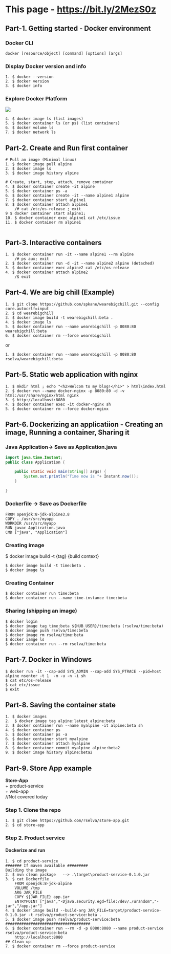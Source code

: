 # This page - https://bit.ly/2MezS0z
## Part-1. Getting started - Docker environment
### Docker CLI
```docker
docker [resource/object] [command] [options] [args]
```
### Display Docker version and info
```docker
1. $ docker --version
2. $ docker version
3. $ docker info
```
### Explore Docker Platform
![](E:\dev-ops\docker-class\platform.PNG)
```docker
4. $ docker image ls (list images)
5. $ docker container ls (or ps) (list containers)
6. $ docker volume ls
7. $ docker network ls 
```
## Part-2. Create and Run first container
```
# Pull an image (Minimal linux)
1. $ docker image pull alpine
2. $ docker image ls
3. $ docker image history alpine

# Create, start, stop, attach, remove container
4. $ docker container create -it alpine 
5. $ docker container ps -a
6. $ docker container create -it --name alpine1 alpine
7. $ docker container start alpine1
8. $ docker container attach alpine1
	/# cat /etc/os-release ; exit
9 $ docker container start alpine1; 
10. $ docker container exec alpine1 cat /etc/issue 
11. $ docker container rm alpine1

```
```

```
## Part-3. Interactive containers
```
1. $ docker container run -it --name alpine1 --rm alpine
	/# ps aux; exit
2. $ docker container run -d -it --name alpine2 alpine (detached)
3. $ docker container exec alpine2 cat /etc/os-release
4. $ docker container attach alpine2
	/$ exit
``` 
## Part-4. We are big chill (Example)
```
1. $ git clone https://github.com/spkane/wearebigchill.git --config core.autocrlf=input
2. $ cd wearebigchill
3. $ docker image build -t wearebigchill:beta .
4. $ docker image ls
5. $ docker container run --name wearebigchill -p 8080:80 wearebigchill:beta
6. $ docker container rm --force wearebigchill
```
or
```
1. $ docker container run --name wearebigchill -p 8080:80 rselva/wearebigchill:beta
```
## Part-5. Static web application with nginx
```
1. $ mkdir html ; echo "<h2>Welcom to my blog!</h1>" > html\index.html
2. $ docker run --name docker-nginx -p 8080:80 -d -v html:/usr/share/nginx/html nginx
3. $ http://localhost:8080
4. $ docker container exec -it docker-nginx sh
5. $ docker container rm --force docker-nginx
```

## Part-6. Dockerizing an applicatiion - Creating an image, Running a container, Sharing it
### Java Application-> Save as Application.java
```java
import java.time.Instant;
public class Application {

	public static void main(String[] args) {
		System.out.println("Time now is "+ Instant.now());
	}
	
}
```
### Dockerfile  -> Save as Dockerfile
```
FROM openjdk:8-jdk-alpine3.8
COPY . /usr/src/myapp
WORKDIR /usr/src/myapp
RUN javac Application.java
CMD ["java", "Application"]
```

### Creating image 
$ docker image build -t {tag} {build context}
```
$ docker image build -t time:beta .
$ docker image ls
```
### Creating Container
```
$ docker container run time:beta
$ docker container run --name time-instance time:beta
```
### Sharing (shipping an image)
```
$ docker login
$ docker image tag time:beta ${HUB_USER}/time:beta (rselva/time:beta)
$ docker image push rselva/time:beta 
$ docker image rm rselva/time:beta
$ docker iamge ls
$ docker container run --rm rselva/time:beta
```

## Part-7. Docker in Windows
```
$ docker run -it --cap-add SYS_ADMIN --cap-add SYS_PTRACE --pid=host alpine nsenter -t 1  -m -u -n -i sh
$ cat etc/os-release
$ cat etc/issue
$ exit
```
## Part-8. Saving the container state
```
1. $ docker images
2.  $ docker image tag alpine:latest alpine:beta
3. $ docker container run --name myalpine -it alpine:beta sh
4. $ docker container ps
5. $ docker container ps -a
6. $ docker container start myalpine
7. $ docker container attach myalpine
8. $ docker container commit myalpine alpine:beta2
9. $ docker image history alpine:beta2
```
## Part-9. Store App example 
**Store-App**<br>
	+ product-service<br>
	+ web-app <br> //Not covered today
	
### Step 1. Clone the repo 
```
1. $ git clone https://github.com/rselva/store-app.git
2. $ cd store-app
```
### Step 2. Product service
#### Dockerize and run
```
1. $ cd product-service
####### If maven available #########
Building the image 
2. $ mvn clean package   --> .\target\product-service-0.1.0.jar
3. $ cat Dockerfile
	FROM openjdk:8-jdk-alpine
	VOLUME /tmp
	ARG JAR_FILE
	COPY ${JAR_FILE} app.jar
	ENTRYPOINT ["java","-Djava.security.egd=file:/dev/./urandom","-jar","/app.jar"]
4. $ docker image build --build-arg JAR_FILE=target/product-service-0.1.0.jar -t rselva/product-service:beta . 
5. $ docker image push rselva/product-service:beta
#####################################
6. $ docker container run --rm -d -p 8080:8080 --name product-service rselva/product-service:beta
	http://localhost:8080
## Clean up
7. $ docker container rm --force product-service
```

